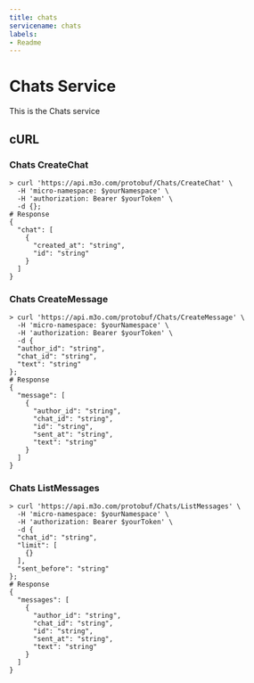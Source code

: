 ```yaml
---
title: chats
servicename: chats
labels: 
- Readme
---
```

# Chats Service

This is the Chats service

## cURL


### Chats CreateChat
<!-- We use the request body description here as endpoint descriptions are not
being lifted correctly from the proto by the openapi spec generator -->

```shell
> curl 'https://api.m3o.com/protobuf/Chats/CreateChat' \
  -H 'micro-namespace: $yourNamespace' \
  -H 'authorization: Bearer $yourToken' \
  -d {};
# Response
{
  "chat": [
    {
      "created_at": "string",
      "id": "string"
    }
  ]
}
```


### Chats CreateMessage
<!-- We use the request body description here as endpoint descriptions are not
being lifted correctly from the proto by the openapi spec generator -->

```shell
> curl 'https://api.m3o.com/protobuf/Chats/CreateMessage' \
  -H 'micro-namespace: $yourNamespace' \
  -H 'authorization: Bearer $yourToken' \
  -d {
  "author_id": "string",
  "chat_id": "string",
  "text": "string"
};
# Response
{
  "message": [
    {
      "author_id": "string",
      "chat_id": "string",
      "id": "string",
      "sent_at": "string",
      "text": "string"
    }
  ]
}
```


### Chats ListMessages
<!-- We use the request body description here as endpoint descriptions are not
being lifted correctly from the proto by the openapi spec generator -->

```shell
> curl 'https://api.m3o.com/protobuf/Chats/ListMessages' \
  -H 'micro-namespace: $yourNamespace' \
  -H 'authorization: Bearer $yourToken' \
  -d {
  "chat_id": "string",
  "limit": [
    {}
  ],
  "sent_before": "string"
};
# Response
{
  "messages": [
    {
      "author_id": "string",
      "chat_id": "string",
      "id": "string",
      "sent_at": "string",
      "text": "string"
    }
  ]
}
```


